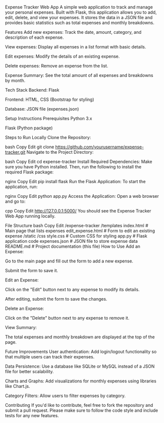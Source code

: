 Expense Tracker Web App
A simple web application to track and manage your personal expenses. Built with Flask, this application allows you to add, edit, delete, and view your expenses. It stores the data in a JSON file and provides basic statistics such as total expenses and monthly breakdowns.

Features
Add new expenses: Track the date, amount, category, and description of each expense.

View expenses: Display all expenses in a list format with basic details.

Edit expenses: Modify the details of an existing expense.

Delete expenses: Remove an expense from the list.

Expense Summary: See the total amount of all expenses and breakdowns by month.

Tech Stack
Backend: Flask

Frontend: HTML, CSS (Bootstrap for styling)

Database: JSON file (expenses.json)

Setup Instructions
Prerequisites
Python 3.x

Flask (Python package)

Steps to Run Locally
Clone the Repository:

bash
Copy
Edit
git clone https://github.com/yourusername/expense-tracker.git
Navigate to the Project Directory:

bash
Copy
Edit
cd expense-tracker
Install Required Dependencies: Make sure you have Python installed. Then, run the following to install the required Flask package:

nginx
Copy
Edit
pip install flask
Run the Flask Application: To start the application, run:

nginx
Copy
Edit
python app.py
Access the Application: Open a web browser and go to:

cpp
Copy
Edit
http://127.0.0.1:5000/
You should see the Expense Tracker Web App running locally.

File Structure
bash
Copy
Edit
/expense-tracker
    /templates
        index.html         # Main page that lists expenses
        edit_expense.html  # Form to edit an existing expense
    /static
        /css
            style.css      # Custom CSS for styling
    app.py                  # Flask application code
    expenses.json           # JSON file to store expense data
    README.md               # Project documentation (this file)
How to Use
Add an Expense:

Go to the main page and fill out the form to add a new expense.

Submit the form to save it.

Edit an Expense:

Click on the "Edit" button next to any expense to modify its details.

After editing, submit the form to save the changes.

Delete an Expense:

Click on the "Delete" button next to any expense to remove it.

View Summary:

The total expenses and monthly breakdown are displayed at the top of the page.

Future Improvements
User authentication: Add login/logout functionality so that multiple users can track their expenses.

Data Persistence: Use a database like SQLite or MySQL instead of a JSON file for better scalability.

Charts and Graphs: Add visualizations for monthly expenses using libraries like Chart.js.

Category Filters: Allow users to filter expenses by category.

Contributing
If you'd like to contribute, feel free to fork the repository and submit a pull request. Please make sure to follow the code style and include tests for any new features.

